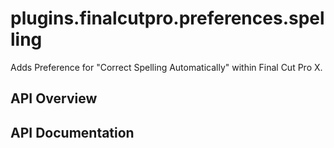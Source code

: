 # plugins.finalcutpro.preferences.spelling

Adds Preference for "Correct Spelling Automatically" within Final Cut Pro X.

## API Overview

## API Documentation

